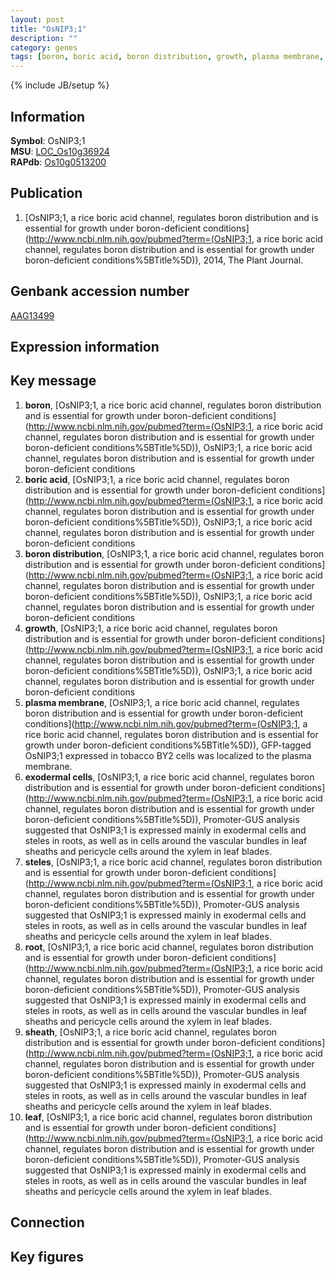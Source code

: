 ```yaml
---
layout: post
title: "OsNIP3;1"
description: ""
category: genes
tags: [boron, boric acid, boron distribution, growth, plasma membrane, exodermal cells, steles, root, sheath, leaf, Gene]
---
```

{% include JB/setup %}

## Information
__Symbol__: OsNIP3;1  
__MSU__: [LOC_Os10g36924](http://rice.plantbiology.msu.edu/cgi-bin/ORF_infopage.cgi?orf=LOC_Os10g36924)  
__RAPdb__: [Os10g0513200](http://rapdb.dna.affrc.go.jp/viewer/gbrowse_details/irgsp1?name=Os10g0513200)  

## Publication
1. [OsNIP3;1, a rice boric acid channel, regulates boron distribution and is essential for growth under boron-deficient conditions](http://www.ncbi.nlm.nih.gov/pubmed?term=(OsNIP3;1, a rice boric acid channel, regulates boron distribution and is essential for growth under boron-deficient conditions%5BTitle%5D)), 2014, The Plant Journal.

## Genbank accession number
[AAG13499](http://www.ncbi.nlm.nih.gov/nuccore/AAG13499)

## Expression information

## Key message
1. __boron__, [OsNIP3;1, a rice boric acid channel, regulates boron distribution and is essential for growth under boron-deficient conditions](http://www.ncbi.nlm.nih.gov/pubmed?term=(OsNIP3;1, a rice boric acid channel, regulates boron distribution and is essential for growth under boron-deficient conditions%5BTitle%5D)), OsNIP3;1, a rice boric acid channel, regulates boron distribution and is essential for growth under boron-deficient conditions
2. __boric acid__, [OsNIP3;1, a rice boric acid channel, regulates boron distribution and is essential for growth under boron-deficient conditions](http://www.ncbi.nlm.nih.gov/pubmed?term=(OsNIP3;1, a rice boric acid channel, regulates boron distribution and is essential for growth under boron-deficient conditions%5BTitle%5D)), OsNIP3;1, a rice boric acid channel, regulates boron distribution and is essential for growth under boron-deficient conditions
3. __boron distribution__, [OsNIP3;1, a rice boric acid channel, regulates boron distribution and is essential for growth under boron-deficient conditions](http://www.ncbi.nlm.nih.gov/pubmed?term=(OsNIP3;1, a rice boric acid channel, regulates boron distribution and is essential for growth under boron-deficient conditions%5BTitle%5D)), OsNIP3;1, a rice boric acid channel, regulates boron distribution and is essential for growth under boron-deficient conditions
4. __growth__, [OsNIP3;1, a rice boric acid channel, regulates boron distribution and is essential for growth under boron-deficient conditions](http://www.ncbi.nlm.nih.gov/pubmed?term=(OsNIP3;1, a rice boric acid channel, regulates boron distribution and is essential for growth under boron-deficient conditions%5BTitle%5D)), OsNIP3;1, a rice boric acid channel, regulates boron distribution and is essential for growth under boron-deficient conditions
5. __plasma membrane__, [OsNIP3;1, a rice boric acid channel, regulates boron distribution and is essential for growth under boron-deficient conditions](http://www.ncbi.nlm.nih.gov/pubmed?term=(OsNIP3;1, a rice boric acid channel, regulates boron distribution and is essential for growth under boron-deficient conditions%5BTitle%5D)), GFP-tagged OsNIP3;1 expressed in tobacco BY2 cells was localized to the plasma membrane.
6. __exodermal cells__, [OsNIP3;1, a rice boric acid channel, regulates boron distribution and is essential for growth under boron-deficient conditions](http://www.ncbi.nlm.nih.gov/pubmed?term=(OsNIP3;1, a rice boric acid channel, regulates boron distribution and is essential for growth under boron-deficient conditions%5BTitle%5D)), Promoter-GUS analysis suggested that OsNIP3;1 is expressed mainly in exodermal cells and steles in roots, as well as in cells around the vascular bundles in leaf sheaths and pericycle cells around the xylem in leaf blades.
7. __steles__, [OsNIP3;1, a rice boric acid channel, regulates boron distribution and is essential for growth under boron-deficient conditions](http://www.ncbi.nlm.nih.gov/pubmed?term=(OsNIP3;1, a rice boric acid channel, regulates boron distribution and is essential for growth under boron-deficient conditions%5BTitle%5D)), Promoter-GUS analysis suggested that OsNIP3;1 is expressed mainly in exodermal cells and steles in roots, as well as in cells around the vascular bundles in leaf sheaths and pericycle cells around the xylem in leaf blades.
8. __root__, [OsNIP3;1, a rice boric acid channel, regulates boron distribution and is essential for growth under boron-deficient conditions](http://www.ncbi.nlm.nih.gov/pubmed?term=(OsNIP3;1, a rice boric acid channel, regulates boron distribution and is essential for growth under boron-deficient conditions%5BTitle%5D)), Promoter-GUS analysis suggested that OsNIP3;1 is expressed mainly in exodermal cells and steles in roots, as well as in cells around the vascular bundles in leaf sheaths and pericycle cells around the xylem in leaf blades.
9. __sheath__, [OsNIP3;1, a rice boric acid channel, regulates boron distribution and is essential for growth under boron-deficient conditions](http://www.ncbi.nlm.nih.gov/pubmed?term=(OsNIP3;1, a rice boric acid channel, regulates boron distribution and is essential for growth under boron-deficient conditions%5BTitle%5D)), Promoter-GUS analysis suggested that OsNIP3;1 is expressed mainly in exodermal cells and steles in roots, as well as in cells around the vascular bundles in leaf sheaths and pericycle cells around the xylem in leaf blades.
10. __leaf__, [OsNIP3;1, a rice boric acid channel, regulates boron distribution and is essential for growth under boron-deficient conditions](http://www.ncbi.nlm.nih.gov/pubmed?term=(OsNIP3;1, a rice boric acid channel, regulates boron distribution and is essential for growth under boron-deficient conditions%5BTitle%5D)), Promoter-GUS analysis suggested that OsNIP3;1 is expressed mainly in exodermal cells and steles in roots, as well as in cells around the vascular bundles in leaf sheaths and pericycle cells around the xylem in leaf blades.

## Connection

## Key figures



